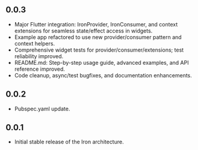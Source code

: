 ## 0.0.3
* Major Flutter integration: IronProvider, IronConsumer, and context extensions for seamless state/effect access in widgets.
* Example app refactored to use new provider/consumer pattern and context helpers.
* Comprehensive widget tests for provider/consumer/extensions; test reliability improved.
* README.md: Step-by-step usage guide, advanced examples, and API reference improved.
* Code cleanup, async/test bugfixes, and documentation enhancements.

## 0.0.2
* Pubspec.yaml update.

## 0.0.1
* Initial stable release of the Iron architecture.